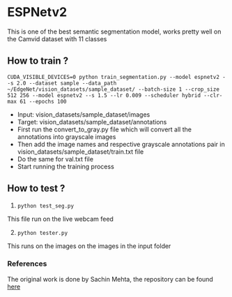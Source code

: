 # ESPNetv2

This is one of the best semantic segmentation model, works pretty well on the Camvid dataset with 11 classes

## How to train ?

`CUDA_VISIBLE_DEVICES=0 python train_segmentation.py --model espnetv2 --s 2.0 --dataset sample --data_path ~/EdgeNet/vision_datasets/sample_dataset/ --batch-size 1 --crop_size 512 256 --model espnetv2 --s 1.5 --lr 0.009 --scheduler hybrid --clr-max 61 --epochs 100`

- Input: vision_datasets/sample_dataset/images
- Target: vision_datasets/sample_dataset/annotations
- First run the convert_to_gray.py file which will convert all the annotations into grayscale images
- Then add the image names and respective grayscale annotations pair in vision_datasets/sample_dataset/train.txt file
- Do the same for val.txt file
- Start running the training process

## How to test ?

1. `python test_seg.py`

This file run on the live webcam feed

2. `python tester.py`

This runs on the images on the images in the input folder

### References

The original work is done by Sachin Mehta, the repository can be found [here](https://github.com/sacmehta/EdgeNets)
